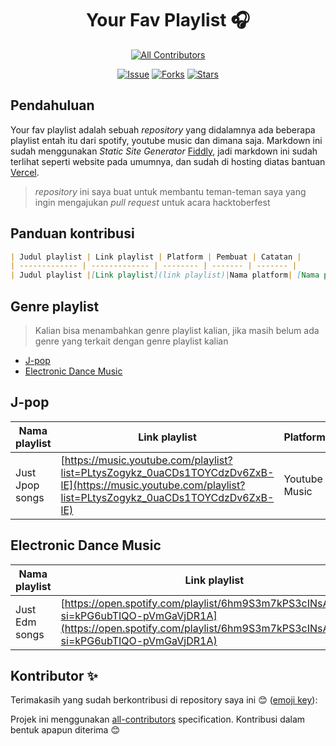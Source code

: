 <div align="center">

# Your Fav Playlist 🎧

<!-- ALL-CONTRIBUTORS-BADGE:START - Do not remove or modify this section -->
[![All Contributors](https://img.shields.io/badge/all_contributors-0-orange.svg?style=flat-square)](#contributors-)
<!-- ALL-CONTRIBUTORS-BADGE:END -->

[![Issue](https://img.shields.io/github/issues/satyawikananda/your-fav-playlist)](https://img.shields.io/github/issues/satyawikananda/your-fav-playlist)
[![Forks](https://img.shields.io/github/forks/satyawikananda/your-fav-playlist)](https://img.shields.io/github/forks/satyawikananda/your-fav-playlist)
[![Stars](https://img.shields.io/github/stars/satyawikananda/your-fav-playlist)](https://img.shields.io/github/stars/satyawikananda/your-fav-playlist)

</div>

## Pendahuluan

Your fav playlist adalah sebuah _repository_ yang didalamnya ada beberapa playlist entah itu dari spotify, youtube music dan dimana saja. Markdown ini sudah menggunakan _Static Site Generator_ [Fiddly](https://fiddly.netlify.app/), jadi markdown ini sudah terlihat seperti website pada umumnya, dan sudah di hosting diatas bantuan [Vercel](https://vercel.com).

> _repository_ ini saya buat untuk membantu teman-teman saya yang ingin mengajukan _pull request_ untuk acara hacktoberfest

## Panduan kontribusi

```markdown
| Judul playlist | Link playlist | Platform | Pembuat | Catatan | 
| ------------- | ------------- | -------- | ------- | ------- |
| Judul playlist |[Link playlist](link playlist)|Nama platform| [Nama pembuat playlist](url akun github mu) | Jika ada catatan silahkan diisi, kalau tidak bisa isi dengan (-) |
```

## Genre playlist

> Kalian bisa menambahkan genre playlist kalian, jika masih belum ada genre yang terkait dengan genre playlist kalian

- [J-pop](#j-pop)
- [Electronic Dance Music](#electronic-dance-music)

## J-pop

| Nama playlist | Link playlist | Platform | Pembuat | Catatan | 
| ------------- | ------------- | -------- | ------- | ------- |
| Just Jpop songs |[https://music.youtube.com/playlist?list=PLtysZogykz_0uaCDs1TOYCdzDv6ZxB-lE](https://music.youtube.com/playlist?list=PLtysZogykz_0uaCDs1TOYCdzDv6ZxB-lE)|Youtube Music| [Satya Wikananda](https://github.com/satyawikananda) | - |

## Electronic Dance Music

| Nama playlist | Link playlist | Platform | Pembuat | Catatan |
| ------------- | ------------- | -------- | ------- | ------- |
| Just Edm songs |[https://open.spotify.com/playlist/6hm9S3m7kPS3cINsADLvWv?si=kPG6ubTIQO-pVmGaVjDR1A](https://open.spotify.com/playlist/6hm9S3m7kPS3cINsADLvWv?si=kPG6ubTIQO-pVmGaVjDR1A)|Spotify| [Satya Wikananda](https://github.com/satyawikananda) | - |


## Kontributor ✨

Terimakasih yang sudah berkontribusi di repository saya ini 😊 ([emoji key](https://allcontributors.org/docs/en/emoji-key)):

<!-- ALL-CONTRIBUTORS-LIST:START - Do not remove or modify this section -->
<!-- prettier-ignore-start -->
<!-- markdownlint-disable -->
<!-- markdownlint-restore -->
<!-- prettier-ignore-end -->
<!-- ALL-CONTRIBUTORS-LIST:END -->

Projek ini menggunakan [all-contributors](https://github.com/all-contributors/all-contributors) specification. Kontribusi dalam bentuk apapun diterima 😊